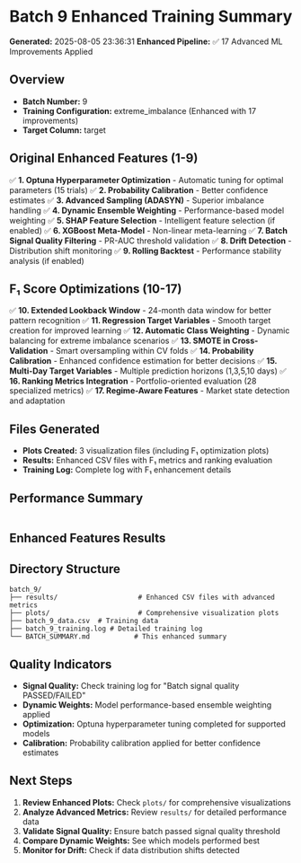 # Batch 9 Enhanced Training Summary

**Generated:** 2025-08-05 23:36:31
**Enhanced Pipeline:** ✅ 17 Advanced ML Improvements Applied

## Overview
- **Batch Number:** 9
- **Training Configuration:** extreme_imbalance (Enhanced with 17 improvements)
- **Target Column:** target

## Original Enhanced Features (1-9)
✅ **1. Optuna Hyperparameter Optimization** - Automatic tuning for optimal parameters (15 trials)
✅ **2. Probability Calibration** - Better confidence estimates
✅ **3. Advanced Sampling (ADASYN)** - Superior imbalance handling
✅ **4. Dynamic Ensemble Weighting** - Performance-based model weighting
✅ **5. SHAP Feature Selection** - Intelligent feature selection (if enabled)
✅ **6. XGBoost Meta-Model** - Non-linear meta-learning
✅ **7. Batch Signal Quality Filtering** - PR-AUC threshold validation
✅ **8. Drift Detection** - Distribution shift monitoring
✅ **9. Rolling Backtest** - Performance stability analysis (if enabled)

## F₁ Score Optimizations (10-17)
✅ **10. Extended Lookback Window** - 24-month data window for better pattern recognition
✅ **11. Regression Target Variables** - Smooth target creation for improved learning
✅ **12. Automatic Class Weighting** - Dynamic balancing for extreme imbalance scenarios
✅ **13. SMOTE in Cross-Validation** - Smart oversampling within CV folds
✅ **14. Probability Calibration** - Enhanced confidence estimation for better decisions
✅ **15. Multi-Day Target Variables** - Multiple prediction horizons (1,3,5,10 days)
✅ **16. Ranking Metrics Integration** - Portfolio-oriented evaluation (28 specialized metrics)
✅ **17. Regime-Aware Features** - Market state detection and adaptation

## Files Generated
- **Plots Created:** 3 visualization files (including F₁ optimization plots)
- **Results:** Enhanced CSV files with F₁ metrics and ranking evaluation
- **Training Log:** Complete log with F₁ enhancement details

## Performance Summary
```

```

## Enhanced Features Results


## Directory Structure
```
batch_9/
├── results/                    # Enhanced CSV files with advanced metrics
├── plots/                      # Comprehensive visualization plots
├── batch_9_data.csv  # Training data
├── batch_9_training.log # Detailed training log
└── BATCH_SUMMARY.md           # This enhanced summary
```

## Quality Indicators
- **Signal Quality:** Check training log for "Batch signal quality PASSED/FAILED"
- **Dynamic Weights:** Model performance-based ensemble weighting applied
- **Optimization:** Optuna hyperparameter tuning completed for supported models
- **Calibration:** Probability calibration applied for better confidence estimates

## Next Steps
1. **Review Enhanced Plots:** Check `plots/` for comprehensive visualizations
2. **Analyze Advanced Metrics:** Review `results/` for detailed performance data
3. **Validate Signal Quality:** Ensure batch passed signal quality threshold
4. **Compare Dynamic Weights:** See which models performed best
5. **Monitor for Drift:** Check if data distribution shifts detected
